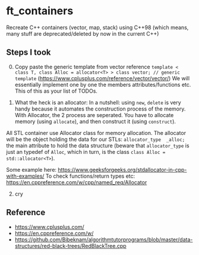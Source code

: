 # ft_containers
Recreate C++ containers (vector, map, stack) using C++98 (which means, many stuff are deprecated/deleted by now in the current C++)
## Steps I took
0. Copy paste the generic template from vector reference
`template < class T, class Alloc = allocator<T> > class vector; // generic template` (https://www.cplusplus.com/reference/vector/vector/)
We will essentially implement one by one the members attributes/functions etc. This of this as your list of TODOs.

1. What the heck is an allocator: 
In a nutshell: using `new`, `delete` is very handy because it automates the construction process of the memory. With Allocator, the 2 process are seperated. You have to allocate memory (using `allocate`), and then construct it (using `construct`).

All STL container use Allocator class for memory allocation. The allocator will be the object holding the data for our STLs: `allocator_type  _alloc;` the main attribute to hold the data structure (beware that `allocator_type` is just an typedef of `Alloc`, which in turn, is the class `class Alloc = std::allocator<T>`). 

Some example here: https://www.geeksforgeeks.org/stdallocator-in-cpp-with-examples/
To check functions/return types etc: https://en.cppreference.com/w/cpp/named_req/Allocator

2. cry

## Reference

- https://www.cplusplus.com/
- https://en.cppreference.com/w/ 
- https://github.com/Bibeknam/algorithmtutorprograms/blob/master/data-structures/red-black-trees/RedBlackTree.cpp